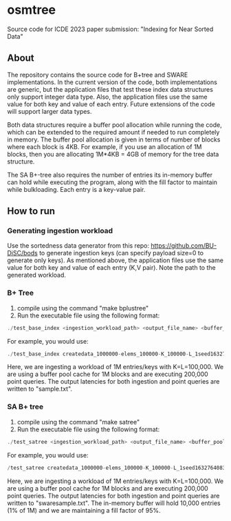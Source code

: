 # osmtree

Source code for ICDE 2023 paper submission: "Indexing for Near Sorted Data"

## About 
The repository contains the source code for B+tree and SWARE implementations.
In the current version of the code, both implementations are generic, but the application files that test these index data structures only support integer data type. Also, the application files use the same value for both key and value of each entry. Future extensions of the code will support larger data types. 

Both data structures require a buffer pool allocation while running the code, which can be extended to the required amount if needed to run completely in memory. The buffer pool allocation is given in terms of number of blocks where each block is 4KB. For example, if you use an allocation of 1M blocks, then you are allocating 1M\*4KB = 4GB of memory for the tree data structure.

The SA B+-tree also requires the number of entries its in-memory buffer can hold while executing the program, along with the fill factor to maintain while bulkloading. Each entry is a key-value pair. 
## How to run

### Generating ingestion workload
Use the sortedness data generator from this repo: https://github.com/BU-DiSC/bods to generate ingestion keys (can specify payload size=0 to generate only keys). As mentioned above, the application files use the same value for both key and value of each entry (K,V pair). Note the path to the generated workload. 

### B+ Tree
1. compile using the command "make bplustree"
2. Run the executable file using the following format: 
```c
./test_base_index <ingestion_workload_path> <output_file_name> <buffer_pool_allocation> <K> <L> <#. queries>
```
For example, you would use:
```c
./test_base_index createdata_1000000-elems_100000-K_100000-L_1seed1632764083.dat sample.txt 1000000 100000 100000 200000
```
Here, we are ingesting a workload of 1M entries/keys with K=L=100,000. We are using a buffer pool cache for 1M blocks and are executing 200,000 point queries. The output latencies for both ingestion and point queries are written to "sample.txt".

### SA B+ tree
1. compile using the command "make satree"
2. Run the executable file using the following format: 
```c
./test_satree <ingestion_workload_path> <output_file_name> <buffer_pool_allocation> <K> <L> <#. entries> <swareBuffer allocation> <fill factor %>  <#. queries>
```
For example, you would use:
```c
/test_satree createdata_1000000-elems_100000-K_100000-L_1seed1632764083.dat swaresample.txt 1000000 100000 100000 1000000 10000 95 200000
```
Here, we are ingesting a workload of 1M entries/keys with K=L=100,000. We are using a buffer pool cache for 1M blocks and are executing 200,000 point queries. The output latencies for both ingestion and point queries are written to "swaresample.txt". The in-memory buffer will hold 10,000 entries (1% of 1M) and we are maintaining a fill factor of 95%. 
